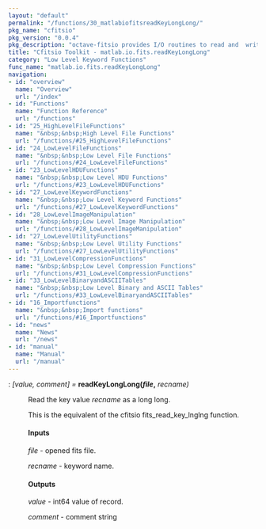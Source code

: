 ```yaml
---
layout: "default"
permalink: "/functions/30_matlabiofitsreadKeyLongLong/"
pkg_name: "cfitsio"
pkg_version: "0.0.4"
pkg_description: "octave-fitsio provides I/O routines to read and  write FITS (Flexible Image Transport System) files."
title: "Cfitsio Toolkit - matlab.io.fits.readKeyLongLong"
category: "Low Level Keyword Functions"
func_name: "matlab.io.fits.readKeyLongLong"
navigation:
- id: "overview"
  name: "Overview"
  url: "/index"
- id: "Functions"
  name: "Function Reference"
  url: "/functions"
- id: "25_HighLevelFileFunctions"
  name: "&nbsp;&nbsp;High Level File Functions"
  url: "/functions/#25_HighLevelFileFunctions"
- id: "24_LowLevelFileFunctions"
  name: "&nbsp;&nbsp;Low Level File Functions"
  url: "/functions/#24_LowLevelFileFunctions"
- id: "23_LowLevelHDUFunctions"
  name: "&nbsp;&nbsp;Low Level HDU Functions"
  url: "/functions/#23_LowLevelHDUFunctions"
- id: "27_LowLevelKeywordFunctions"
  name: "&nbsp;&nbsp;Low Level Keyword Functions"
  url: "/functions/#27_LowLevelKeywordFunctions"
- id: "28_LowLevelImageManipulation"
  name: "&nbsp;&nbsp;Low Level Image Manipulation"
  url: "/functions/#28_LowLevelImageManipulation"
- id: "27_LowLevelUtilityFunctions"
  name: "&nbsp;&nbsp;Low Level Utility Functions"
  url: "/functions/#27_LowLevelUtilityFunctions"
- id: "31_LowLevelCompressionFunctions"
  name: "&nbsp;&nbsp;Low Level Compression Functions"
  url: "/functions/#31_LowLevelCompressionFunctions"
- id: "33_LowLevelBinaryandASCIITables"
  name: "&nbsp;&nbsp;Low Level Binary and ASCII Tables"
  url: "/functions/#33_LowLevelBinaryandASCIITables"
- id: "16_Importfunctions"
  name: "&nbsp;&nbsp;Import functions"
  url: "/functions/#16_Importfunctions"
- id: "news"
  name: "News"
  url: "/news"
- id: "manual"
  name: "Manual"
  url: "/manual"
---
```

<dl class="def">
<dt id="index-readKeyLongLong_0028file_002c"><span class="category">: </span><span><em>[<var>value</var>, <var>comment</var>] =</em> <strong>readKeyLongLong(<var>file</var>,</strong> <em><var>recname</var>)</em><a href='#index-readKeyLongLong_0028file_002c' class='copiable-anchor'></a></span></dt>
<dd><p>Read the key value <var>recname</var> as a long long.
</p>
<p>This is the equivalent of the cfitsio fits_read_key_lnglng function.
</p>
<span id="Inputs"></span><h4 class="subsubheading">Inputs</h4>
<p><var>file</var> - opened fits file.
</p>
<p><var>recname</var> - keyword name.
</p>
<span id="Outputs"></span><h4 class="subsubheading">Outputs</h4>
<p><var>value</var> - int64 value of record.
</p>
<p><var>comment</var> - comment string
 </p></dd></dl>